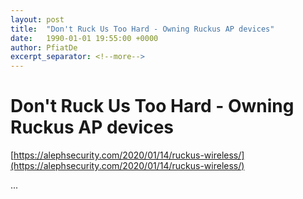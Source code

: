 ```yaml
---
layout: post
title:  "Don't Ruck Us Too Hard - Owning Ruckus AP devices"
date:   1990-01-01 19:55:00 +0000
author: PfiatDe
excerpt_separator: <!--more-->
---
```


# Don't Ruck Us Too Hard - Owning Ruckus AP devices
[https://alephsecurity.com/2020/01/14/ruckus-wireless/](https://alephsecurity.com/2020/01/14/ruckus-wireless/)

...
<!--more-->
